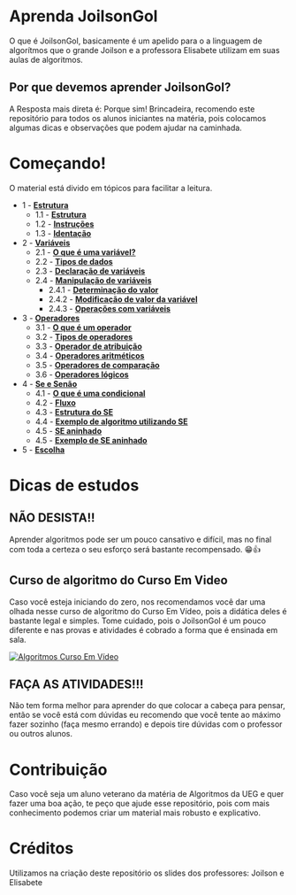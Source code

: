 # Aprenda JoilsonGol
O que é JoilsonGol, basicamente é um apelido para o a linguagem de algorítmos que o grande Joilson e a professora Elisabete utilizam em suas aulas de algoritmos.



## Por que devemos aprender JoilsonGol?
A Resposta mais direta é: Porque sim! Brincadeira, recomendo este repositório para todos os alunos iniciantes na matéria, pois colocamos algumas dicas e observações que podem ajudar na caminhada.

# Começando!
O material está divido em tópicos para facilitar a leitura.
- 1 - [**Estrutura**](Estrutura/Estrutura.md)
    - 1.1 - [**Estrutura**](Estrutura/Estrutura.md#11-escopos)
    - 1.2 - [**Instruções**](Estrutura/Estrutura.md#12-instruções)
    - 1.3 - [**Identação**](Estrutura/Estrutura.md#13-identação)
- 2 - [**Variáveis**](Variaveis/Variaveis.md)
    - 2.1 - [**O que é uma variável?**](Variaveis/Variaveis.md#21-o-que-é-uma-variável)
    - 2.2 - [**Tipos de dados**](Variaveis/Variaveis.md#22-tipos-de-dados)
    - 2.3 - [**Declaração de variáveis**](Variaveis/Variaveis.md#23-declaração-de-variáveis)
    - 2.4 - [**Manipulação de variáveis**](Variaveis/Variaveis.md#24-manipulação-de-variáveis)
        - 2.4.1 - [**Determinação do valor**](Variaveis/Variaveis.md#241-determinação-do-valor)
        - 2.4.2 - [**Modificação de valor da variável**](Variaveis/Variaveis.md#242-moficação-de-valor-da-variável)
        - 2.4.3 - [**Operações com variáveis**](Variaveis/Variaveis.md#253-operações-com-variáveis)
- 3 - [**Operadores**](Operadores/Operadores.md)
    - 3.1 - [**O que é um operador**](Operadores/Operadores.md#31-oque-e-um-operador)
    - 3.2 - [**Tipos de operadores**](Operadores/Operadores.md#32-tipos-de-operadores)
    - 3.3 - [**Operador de atribuição**](Operadores/Operadores.md#33-operador-de-atribuição)
    - 3.4 - [**Operadores aritméticos**](Operadores/Operadores.md#34-operadores-aritméticos)
    - 3.5 - [**Operadores de comparação**](Operadores/Operadores.md#35-operadores-de-comparação)
    - 3.6 - [**Operadores lógicos**](Operadores/Operadores.md#36-operadores-lógicos)
- 4 - [**Se e Senão**](Se_e_Senao/Se_e_Senao.md)
    - 4.1 - [**O que é uma condicional**](Se_e_Senao/Se_e_Senao.md#41-o-que-é-uma-condicional)
    - 4.2 - [**Fluxo**](Se_e_Senao/Se_e_Senao.md#42-fluxo)
    - 4.3 - [**Estrutura do SE**](Se_e_Senao/Se_e_Senao.md#43-estrutura-do-se)
    - 4.4 - [**Exemplo de algoritmo utilizando SE**](Se_e_Senao/Se_e_Senao.md#44-exemplo-de-algoritmo-utilizando-se)
    - 4.5 - [**SE aninhado**](Se_e_Senao/Se_e_Senao.md#45-se-aninhado)
    - 4.5 - [**Exemplo de SE aninhado**](Se_e_Senao/Se_e_Senao.md#46-exemplo-de-se-aninhado)
- 5 - [**Escolha**](Escolha/Escolha.md)

# Dicas de estudos
## NÃO DESISTA!!
Aprender algoritmos pode ser um pouco cansativo e difícil, mas no final com toda a certeza o seu esforço será bastante recompensado. 😁👍

## Curso de algoritmo do Curso Em Video
Caso você esteja iniciando do zero, nos recomendamos você dar uma olhada nesse curso de algoritmo do Curso Em Vídeo, pois a didática deles é bastante legal e simples. Tome cuidado, pois o JoilsonGol é um pouco diferente e nas provas e atividades é cobrado a forma que é ensinada em sala.

[![Algoritmos Curso Em Vídeo](https://img.youtube.com/vi/8mei6uVttho?si=Q1a1hQ1MaKb0AyLo/hqdefault.jpg)](https://www.youtube.com/watch?v=8mei6uVttho?si=Q1a1hQ1MaKb0AyLo) 

## FAÇA AS ATIVIDADES!!!
Não tem forma melhor para aprender do que colocar a cabeça para pensar, então se você está com dúvidas eu recomendo que você tente ao máximo fazer sozinho (faça mesmo errando) e depois tire dúvidas com o professor ou outros alunos.

# Contribuição
Caso você seja um aluno veterano da matéria de Algoritmos da UEG e quer fazer uma boa ação, te peço que ajude esse repositório, pois com mais conhecimento podemos criar um material mais robusto e explicativo.

# Créditos
Utilizamos na criação deste repositório os slides dos professores: Joilson e Elisabete